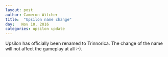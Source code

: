 ```yaml
---
layout: post
author: Cameron Witcher
title:  "Upsilon name change"
day:   Nov 10, 2016
categories: upsilon update
---
```

Upsilon has officially been renamed to Trinnorica. The change of the name will not affect the gameplay at all :-).
